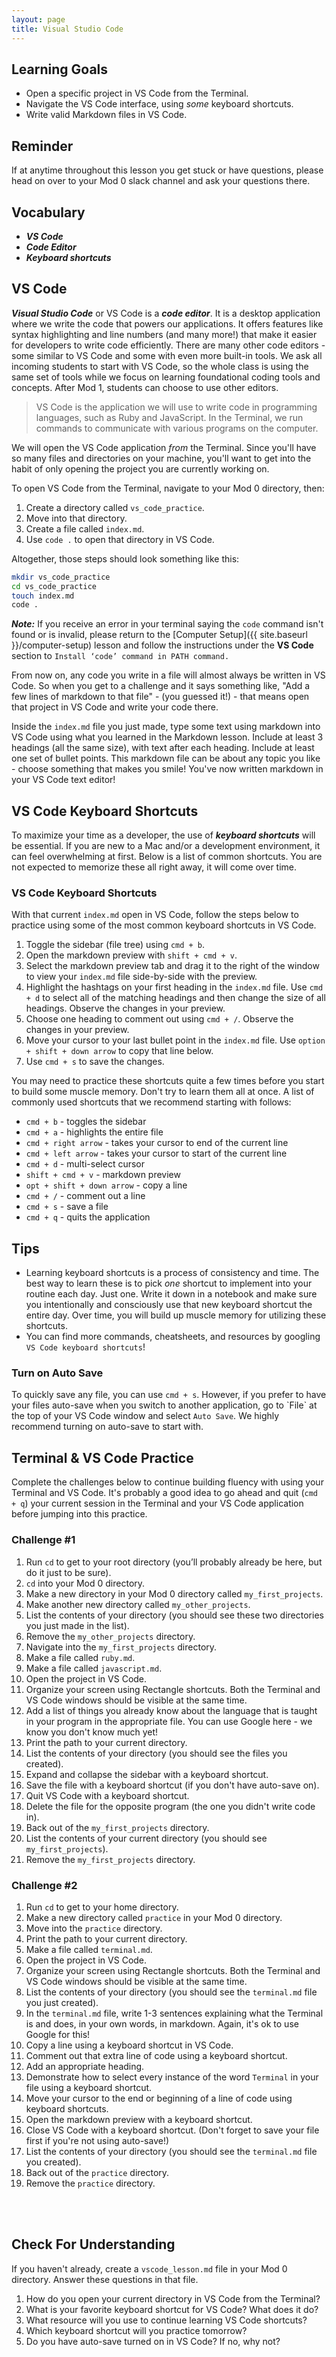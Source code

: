 ```yaml
---
layout: page
title: Visual Studio Code
---
```


## Learning Goals

- Open a specific project in VS Code from the Terminal.
- Navigate the VS Code interface, using _some_ keyboard shortcuts.
- Write valid Markdown files in VS Code.

## Reminder
If at anytime throughout this lesson you get stuck or have questions, please head on over to your Mod 0 slack channel and ask your questions there.

## Vocabulary

- ***VS Code***
- ***Code Editor***
- ***Keyboard shortcuts***

## VS Code

***Visual Studio Code*** or VS Code is a ***code editor***. It is a desktop application where we write the code that powers our applications. It offers features like syntax highlighting and line numbers (and many more!) that make it easier for developers to write code efficiently. There are many other code editors - some similar to VS Code and some with even more built-in tools. We ask all incoming students to start with VS Code, so the whole class is using the same set of tools while we focus on learning foundational coding tools and concepts. After Mod 1, students can choose to use other editors.

>VS Code is the application we will use to write code in programming languages, such as Ruby and JavaScript. In the Terminal, we run commands to communicate with various programs on the computer.

We will open the VS Code application _from_ the Terminal. Since you'll have so many files and directories on your machine, you'll want to get into the habit of only opening the project you are currently working on.

To open VS Code from the Terminal, navigate to your Mod 0 directory, then:
1. Create a directory called `vs_code_practice`.
2. Move into that directory.
3. Create a file called `index.md`.
4. Use `code .` to open that directory in VS Code.

Altogether, those steps should look something like this:

```bash
mkdir vs_code_practice
cd vs_code_practice
touch index.md
code .
```

***Note:*** If you receive an error in your terminal saying the `code` command isn't found or is invalid, please return to the [Computer Setup]({{ site.baseurl }}/computer-setup) lesson and follow the instructions under the **VS Code** section to `Install ‘code’ command in PATH command.`


From now on, any code you write in a file will almost always be written in VS Code. So when you get to a challenge and it says something like, "Add a few lines of markdown to that file" - (you guessed it!) - that means open that project in VS Code and write your code there.

Inside the `index.md` file you just made, type some text using markdown into VS Code using what you learned in the Markdown lesson. Include at least 3 headings (all the same size), with text after each heading. Include at least one set of bullet points. This markdown file can be about any topic you like - choose something that makes you smile! You've now written markdown in your VS Code text editor!

## VS Code Keyboard Shortcuts

To maximize your time as a developer, the use of ***keyboard shortcuts*** will be essential. If you are new to a Mac and/or a development environment, it can feel overwhelming at first. Below is a list of common shortcuts. You are not expected to memorize these all right away, it will come over time.

<div>
  <h3>VS Code Keyboard Shortcuts</h3>
  <p>With that current <code>index.md</code> open in VS Code, follow the steps below to practice using some of the most common keyboard shortcuts in VS Code.</p>
  <ol>
    <li>Toggle the sidebar (file tree) using <code>cmd + b</code>.</li>
    <li>Open the markdown preview with <code>shift + cmd + v</code>.</li>
    <li>Select the markdown preview tab and drag it to the right of the window to view your <code>index.md</code> file side-by-side with the preview.</li>
    <li>Highlight the hashtags on your first heading in the <code>index.md</code> file. Use <code>cmd + d</code> to select all of the matching headings and then change the size of all headings. Observe the changes in your preview.</li>
    <li>Choose one heading to comment out using <code>cmd + /</code>. Observe the changes in your preview.</li>
    <li>Move your cursor to your last bullet point in the <code>index.md</code> file. Use <code>option + shift + down arrow</code> to copy that line below.</li>
    <li>Use <code>cmd + s</code> to save the changes. </li>
  </ol>
</div>

You may need to practice these shortcuts quite a few times before you start to build some muscle memory. Don't try to learn them all at once. A list of commonly used shortcuts that we recommend starting with follows:

- `cmd + b` - toggles the sidebar
- `cmd + a` - highlights the entire file
- `cmd + right arrow` - takes your cursor to end of the current line
- `cmd + left arrow` - takes your cursor to start of the current line
- `cmd + d` - multi-select cursor 
- `shift + cmd + v` - markdown preview
- `opt + shift + down arrow` - copy a line
- `cmd + /` - comment out a line
- `cmd + s` - save a file
- `cmd + q` - quits the application

## Tips

- Learning keyboard shortcuts is a process of consistency and time. The best way to learn these is to pick *one* shortcut to implement into your routine each day. Just one. Write it down in a notebook and make sure you intentionally and consciously use that new keyboard shortcut the entire day. Over time, you will build up muscle memory for utilizing these shortcuts.
- You can find more commands, cheatsheets, and resources by googling `VS Code keyboard shortcuts`!

<div>
  <h3>Turn on Auto Save</h3>
  <p>To quickly save any file, you can use <code>cmd + s</code>. However, if you prefer to have your files auto-save when you switch to another application, go to `File` at the top of your VS Code window and select <code>Auto Save</code>. We highly recommend turning on auto-save to start with.</p>
</div>

## Terminal & VS Code Practice

Complete the challenges below to continue building fluency with using your Terminal and VS Code. It's probably a good idea to go ahead and quit (`cmd + q`) your current session in the Terminal and your VS Code application before jumping into this practice.

### Challenge #1

1. Run `cd` to get to your root directory (you’ll probably already be here, but do it just to be sure).
1. `cd` into your Mod 0 directory.
1. Make a new directory in your Mod 0 directory called `my_first_projects`.
1. Make another new directory called `my_other_projects`.
1. List the contents of your directory (you should see these two directories you just made in the list).
1. Remove the `my_other_projects` directory.
1. Navigate into the `my_first_projects` directory.
1. Make a file called `ruby.md`.
1. Make a file called `javascript.md`.
1. Open the project in VS Code.
1. Organize your screen using Rectangle shortcuts. Both the Terminal and VS Code windows should be visible at the same time.
1. Add a list of things you already know about the language that is taught in your program in the appropriate file. You can use Google here - we know you don't know much yet!
1. Print the path to your current directory.
1. List the contents of your directory (you should see the files you created).
1. Expand and collapse the sidebar with a keyboard shortcut.
1. Save the file with a keyboard shortcut (if you don't have auto-save on).
1. Quit VS Code with a keyboard shortcut.
1. Delete the file for the opposite program (the one you didn't write code in).
1. Back out of the `my_first_projects` directory.
1. List the contents of your current directory (you should see `my_first_projects`).
1. Remove the `my_first_projects` directory.

### Challenge #2

1. Run `cd` to get to your home directory.
1. Make a new directory called `practice` in your Mod 0 directory.
1. Move into the `practice` directory.
1. Print the path to your current directory.
1. Make a file called `terminal.md`.
1. Open the project in VS Code.
1. Organize your screen using Rectangle shortcuts. Both the Terminal and VS Code windows should be visible at the same time.
1. List the contents of your directory (you should see the `terminal.md` file you just created).
1. In the `terminal.md` file, write 1-3 sentences explaining what the Terminal is and does, in your own words, in markdown. Again, it's ok to use Google for this!
1. Copy a line using a keyboard shortcut in VS Code.
1. Comment out that extra line of code using a keyboard shortcut.
1. Add an appropriate heading.
1. Demonstrate how to select every instance of the word `Terminal` in your file using a keyboard shortcut.
1. Move your cursor to the end or beginning of a line of code using keyboard shortcuts. 
1. Open the markdown preview with a keyboard shortcut.
1. Close VS Code with a keyboard shortcut. (Don't forget to save your file first if you're not using auto-save!)
1. List the contents of your directory (you should see the `terminal.md` file you created).
1. Back out of the `practice` directory.
1. Remove the `practice` directory.
<br>
<br>

## Check For Understanding
If you haven't already, create a `vscode_lesson.md` file in your Mod 0 directory. Answer these questions in that file.

1. How do you open your current directory in VS Code from the Terminal?
1. What is your favorite keyboard shortcut for VS Code? What does it do? 
1. What resource will you use to continue learning VS Code shortcuts? 
1. Which keyboard shortcut will you practice tomorrow? 
1. Do you have auto-save turned on in VS Code? If no, why not?


<br><br>

